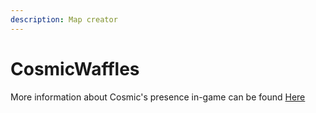 ```yaml
---
description: Map creator
---
```


# CosmicWaffles

More information about Cosmic's presence in-game can be found [Here](../../../../the-world/players/cosmicwaffles.md)

